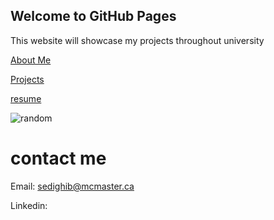 ## Welcome to GitHub Pages
This website will showcase my projects throughout university

[About Me](about)

[Projects](projects)

[resume](resume)

![random](http://www.usnews.com/cmsmedia/46/19/5c6c54fb4c6f812dc85c20fc656a/141106-portfolio-stock.jpg)

#

# contact me
 Email: sedighib@mcmaster.ca

Linkedin:
 
 
